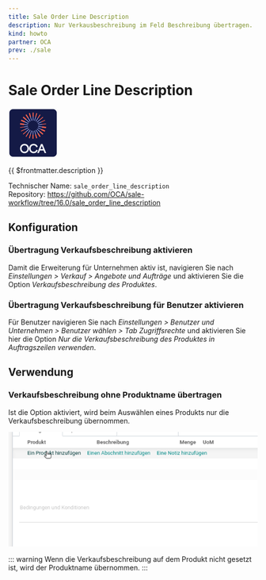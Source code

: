 ```yaml
---
title: Sale Order Line Description
description: Nur Verkausbeschreibung im Feld Beschreibung übertragen.
kind: howto
partner: OCA
prev: ./sale
---
```


# Sale Order Line Description

![icon_oca_app](attachments/icon_oca_app.png)

{{ $frontmatter.description }}

Technischer Name: `sale_order_line_description`\
Repository: <https://github.com/OCA/sale-workflow/tree/16.0/sale_order_line_description>

## Konfiguration

### Übertragung Verkaufsbeschreibung aktivieren

Damit die Erweiterung für Unternehmen aktiv ist, navigieren Sie nach _Einstellungen > Verkauf > Angebote und Aufträge_ und aktivieren Sie die Option _Verkaufsbeschreibung des Produktes_.

### Übertragung Verkaufsbeschreibung für Benutzer aktivieren

Für Benutzer navigieren Sie nach _Einstellungen > Benutzer und Unternehmen > Benutzer wählen > Tab Zugriffsrechte_ und aktivieren Sie hier die Option _Nur die Verkaufsbeschreibung des Produktes in Auftragszeilen verwenden_.

## Verwendung

### Verkaufsbeschreibung ohne Produktname übertragen

Ist die Option aktiviert, wird beim Auswählen eines Produkts nur die Verkaufsbeschreibung übernommen.

![Sale Order Line Description](attachments/Sale%20Order%20Line%20Description.gif)

::: warning
Wenn die Verkaufsbeschreibung auf dem Produkt nicht gesetzt ist, wird der Produktname übernommen.
:::
